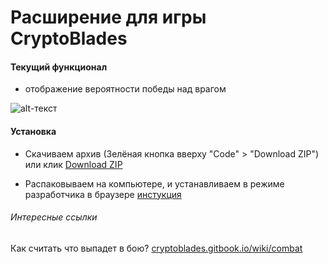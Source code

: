 # Расширение для игры CryptoBlades

#### Текущий функционал

- отображение вероятности победы над врагом

![alt-текст](../master/images/percent-example.png?raw=true "Пример отображения вероятности")

#### Установка

- Скачиваем архив (Зелёная кнопка вверху "Code" > "Download ZIP")
или клик [Download ZIP](https://github.com/stiflerproger/cryptoblades-tools/archive/refs/heads/master.zip)

- Распаковываем на компьютере, и устанавливаем в режиме разработчика в браузере [инстукция](https://comhub.ru/kak-ustanovit-storonnee-rasshirenie-v-google-chrome/)

###### Интересные ссылки
Как считать что выпадет в бою? [cryptoblades.gitbook.io/wiki/combat](https://cryptoblades.gitbook.io/wiki/combat/fighting/calculating-player-power)
